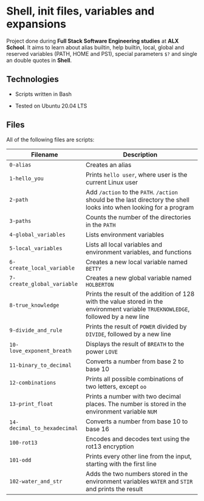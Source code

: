 # Shell, init files, variables and expansions
		

		
Project done during **Full Stack Software Engineering studies** at **ALX School**. It aims to learn about alias builtin, help builtin, local, global and reserved variables (PATH, HOME and PS1), special parameters `$?` and single an double quotes in **Shell**.
		

		
## Technologies
		
* Scripts written in Bash
		
* Tested on Ubuntu 20.04 LTS
		

		
## Files
		
All of the following files are scripts:
		

		
| Filename | Description |	
| -------- | ----------- |	
| `0-alias` | Creates an alias |
| `1-hello_you` | Prints `hello user`, where user is the current Linux user |
| `2-path` | Add `/action` to the `PATH`. `/action` should be the last directory the shell looks into when looking for a program |		
| `3-paths` | Counts the number of the directories in the `PATH` |	
| `4-global_variables` | Lists environment variables |		
| `5-local_variables` | Lists all local variables and environment variables, and functions |
| `6-create_local_variable` | Creates a new local variable named `BETTY` |		
| `7-create_global_variable` | Creates a new global variable named `HOLBERTON` |
| `8-true_knowledge` | Prints the result of the addition of 128 with the value stored in the environment variable `TRUEKNOWLEDGE`, followed by a new line |		
| `9-divide_and_rule` | Prints the result of `POWER` divided by `DIVIDE`, followed by a new line |	
| `10-love_exponent_breath` | Displays the result of `BREATH` to the power `LOVE` |		
| `11-binary_to_decimal` | Converts a number from base 2 to base 10 |		
| `12-combinations` | Prints all possible combinations of two letters, except `oo` |		
| `13-print_float` | Prints a number with two decimal places. The number is stored in the environment variable `NUM` |		
| `14-decimal_to_hexadecimal` | Converts a number from base 10 to base 16 |		
| `100-rot13` | Encodes and decodes text using the rot13 encryption |		
| `101-odd` | Prints every other line from the input, starting with the first line |		
| `102-water_and_str` | Adds the two numbers stored in the environment variables `WATER` and `STIR` and prints the result |

